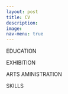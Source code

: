 ```yaml
---
layout: post
title: CV
description: 
image: 
nav-menu: true
---
```


EDUCATION

EXHIBITION

ARTS AMINISTRATION

SKILLS
